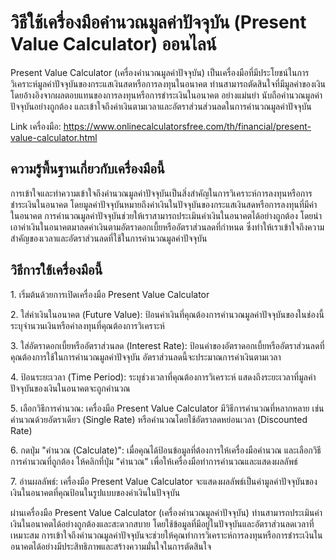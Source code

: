 วิธีใช้เครื่องมือคำนวณมูลค่าปัจจุบัน (Present Value Calculator) ออนไลน์
=======================================================================

Present Value Calculator (เครื่องคำนวณมูลค่าปัจจุบัน) เป็นเครื่องมือที่มีประโยชน์ในการวิเคราะห์มูลค่าปัจจุบันของกระแสเงินสดหรือการลงทุนในอนาคต ท่านสามารถตัดสินใจที่มีมูลค่าของเงินโดยอ้างอิงจากผลตอบแทนของการลงทุนหรือการชำระเงินในอนาคต อย่างแม่นยำ นับถือคำนวณมูลค่าปัจจุบันอย่างถูกต้อง และเข้าใจถึงค่าเงินตามเวลาและอัตราส่วนส่วนลดในการคำนวณมูลค่าปัจจุบัน

Link เครื่องมือ: <https://www.onlinecalculatorsfree.com/th/financial/present-value-calculator.html>

ความรู้พื้นฐานเกี่ยวกับเครื่องมือนี้
------------------------------------

การเข้าใจและทำความเข้าใจถึงคำนวณมูลค่าปัจจุบันเป็นสิ่งสำคัญในการวิเคราะห์การลงทุนหรือการชำระเงินในอนาคต โดยมูลค่าปัจจุบันหมายถึงค่าเงินในปัจจุบันของกระแสเงินสดหรือการลงทุนที่มีค่าในอนาคต การคำนวณมูลค่าปัจจุบันช่วยให้เราสามารถประเมินค่าเงินในอนาคตได้อย่างถูกต้อง โดยนำเอาค่าเงินในอนาคตมาลดค่าเงินตามอัตราดอกเบี้ยหรืออัตราส่วนลดที่กำหนด ซึ่งทำให้เราเข้าใจถึงความสำคัญของเวลาและอัตราส่วนลดที่ใช้ในการคำนวณมูลค่าปัจจุบัน

วิธีการใช้เครื่องมือนี้
-----------------------

1\. เริ่มต้นด้วยการเปิดเครื่องมือ Present Value Calculator

2\. ใส่ค่าเงินในอนาคต (Future Value): ป้อนค่าเงินที่คุณต้องการคำนวณมูลค่าปัจจุบันของในช่องนี้ ระบุจำนวนเงินหรือค่าลงทุนที่คุณต้องการวิเคราะห์

3\. ใส่อัตราดอกเบี้ยหรืออัตราส่วนลด (Interest Rate): ป้อนค่าของอัตราดอกเบี้ยหรืออัตราส่วนลดที่คุณต้องการใช้ในการคำนวณมูลค่าปัจจุบัน อัตราส่วนลดนี้จะประมาณการค่าเงินตามเวลา

4\. ป้อนระยะเวลา (Time Period): ระบุช่วงเวลาที่คุณต้องการวิเคราะห์ แสดงถึงระยะเวลาที่มูลค่าปัจจุบันของเงินในอนาคตจะถูกคำนวณ

5\. เลือกวิธีการคำนวณ: เครื่องมือ Present Value Calculator มีวิธีการคำนวณที่หลากหลาย เช่น คำนวณด้วยอัตราเดียว (Single Rate) หรือคำนวณโดยใช้อัตราลดหย่อนเวลา (Discounted Rate)

6\. กดปุ่ม "คำนวณ (Calculate)": เมื่อคุณได้ป้อนข้อมูลที่ต้องการให้เครื่องมือคำนวณ และเลือกวิธีการคำนวณที่ถูกต้อง ให้คลิกที่ปุ่ม "คำนวณ" เพื่อให้เครื่องมือทำการคำนวณและแสดงผลลัพธ์

7\. อ่านผลลัพธ์: เครื่องมือ Present Value Calculator จะแสดงผลลัพธ์เป็นค่ามูลค่าปัจจุบันของเงินในอนาคตที่คุณป้อนในรูปแบบของค่าเงินในปัจจุบัน

ผ่านเครื่องมือ Present Value Calculator (เครื่องคำนวณมูลค่าปัจจุบัน) ท่านสามารถประเมินค่าเงินในอนาคตได้อย่างถูกต้องและสะดวกสบาย โดยใช้ข้อมูลที่มีอยู่ในปัจจุบันและอัตราส่วนลดเวลาที่เหมาะสม การเข้าใจถึงคำนวณมูลค่าปัจจุบันจะช่วยให้คุณทำการวิเคราะห์การลงทุนหรือการชำระเงินในอนาคตได้อย่างมีประสิทธิภาพและสร้างความมั่นใจในการตัดสินใจ